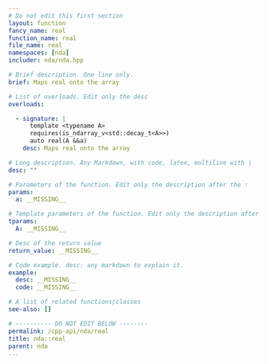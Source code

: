 ```yaml
---
# Do not edit this first section
layout: function
fancy_name: real
function_name: real
file_name: real
namespaces: [nda]
includer: nda/nda.hpp

# Brief description. One line only.
brief: Maps real onto the array

# List of overloads. Edit only the desc
overloads:

  - signature: |
      template <typename A>                   
      requires(is_ndarray_v<std::decay_t<A>>) 
      auto real(A &&a)
    desc: Maps real onto the array

# Long description. Any Markdown, with code, latex, multiline with |
desc: ""

# Parameters of the function. Edit only the description after the :
params:
  a: __MISSING__

# Template parameters of the function. Edit only the description after the :
tparams:
  A: __MISSING__

# Desc of the return value
return_value: __MISSING__

# Code example. desc: any markdown to explain it.
example:
  desc: __MISSING__
  code: __MISSING__

# A list of related functions/classes
see-also: []

# ---------- DO NOT EDIT BELOW --------
permalink: /cpp-api/nda/real
title: nda::real
parent: nda
...
```


